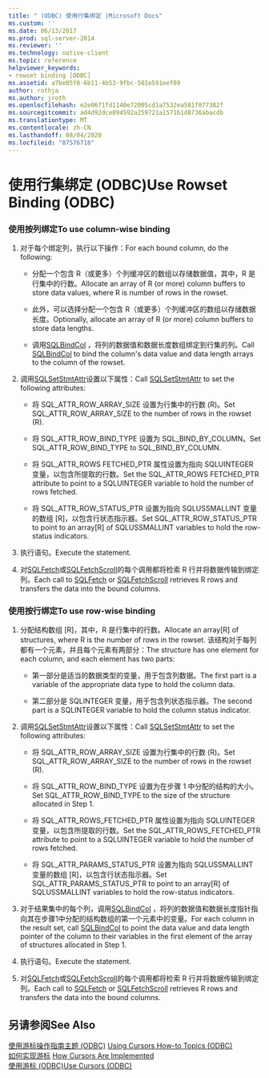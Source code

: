 ```yaml
---
title: " (ODBC) 使用行集绑定 |Microsoft Docs"
ms.custom: ''
ms.date: 06/13/2017
ms.prod: sql-server-2014
ms.reviewer: ''
ms.technology: native-client
ms.topic: reference
helpviewer_keywords:
- rowset binding [ODBC]
ms.assetid: a7be05f0-6b11-4b53-9fbc-501e591eef09
author: rothja
ms.author: jroth
ms.openlocfilehash: e2e0671fd1140e72005cd1a7532ea581f077382f
ms.sourcegitcommit: ad4d92dce894592a259721a1571b1d8736abacdb
ms.translationtype: MT
ms.contentlocale: zh-CN
ms.lasthandoff: 08/04/2020
ms.locfileid: "87576718"
---
```

# <a name="use-rowset-binding-odbc"></a><span data-ttu-id="1a511-102">使用行集绑定 (ODBC)</span><span class="sxs-lookup"><span data-stu-id="1a511-102">Use Rowset Binding (ODBC)</span></span>
    
### <a name="to-use-column-wise-binding"></a><span data-ttu-id="1a511-103">使用按列绑定</span><span class="sxs-lookup"><span data-stu-id="1a511-103">To use column-wise binding</span></span>  
  
1.  <span data-ttu-id="1a511-104">对于每个绑定列，执行以下操作：</span><span class="sxs-lookup"><span data-stu-id="1a511-104">For each bound column, do the following:</span></span>  
  
    -   <span data-ttu-id="1a511-105">分配一个包含 R（或更多）个列缓冲区的数组以存储数据值，其中，R 是行集中的行数。</span><span class="sxs-lookup"><span data-stu-id="1a511-105">Allocate an array of R (or more) column buffers to store data values, where R is number of rows in the rowset.</span></span>  
  
    -   <span data-ttu-id="1a511-106">此外，可以选择分配一个包含 R（或更多）个列缓冲区的数组以存储数据长度。</span><span class="sxs-lookup"><span data-stu-id="1a511-106">Optionally, allocate an array of R (or more) column buffers to store data lengths.</span></span>  
  
    -   <span data-ttu-id="1a511-107">调用[SQLBindCol](../../native-client-odbc-api/sqlbindcol.md) ，将列的数据值和数据长度数组绑定到行集的列。</span><span class="sxs-lookup"><span data-stu-id="1a511-107">Call [SQLBindCol](../../native-client-odbc-api/sqlbindcol.md) to bind the column's data value and data length arrays to the column of the rowset.</span></span>  
  
2.  <span data-ttu-id="1a511-108">调用[SQLSetStmtAttr](../../native-client-odbc-api/sqlsetstmtattr.md)设置以下属性：</span><span class="sxs-lookup"><span data-stu-id="1a511-108">Call [SQLSetStmtAttr](../../native-client-odbc-api/sqlsetstmtattr.md) to set the following attributes:</span></span>  
  
    -   <span data-ttu-id="1a511-109">将 SQL_ATTR_ROW_ARRAY_SIZE 设置为行集中的行数 (R)。</span><span class="sxs-lookup"><span data-stu-id="1a511-109">Set SQL_ATTR_ROW_ARRAY_SIZE to the number of rows in the rowset (R).</span></span>  
  
    -   <span data-ttu-id="1a511-110">将 SQL_ATTR_ROW_BIND_TYPE 设置为 SQL_BIND_BY_COLUMN。</span><span class="sxs-lookup"><span data-stu-id="1a511-110">Set SQL_ATTR_ROW_BIND_TYPE to SQL_BIND_BY_COLUMN.</span></span>  
  
    -   <span data-ttu-id="1a511-111">将 SQL_ATTR_ROWS FETCHED_PTR 属性设置为指向 SQLUINTEGER 变量，以包含所提取的行数。</span><span class="sxs-lookup"><span data-stu-id="1a511-111">Set the SQL_ATTR_ROWS FETCHED_PTR attribute to point to a SQLUINTEGER variable to hold the number of rows fetched.</span></span>  
  
    -   <span data-ttu-id="1a511-112">将 SQL_ATTR_ROW_STATUS_PTR 设置为指向 SQLUSSMALLINT 变量的数组 [R]，以包含行状态指示器。</span><span class="sxs-lookup"><span data-stu-id="1a511-112">Set SQL_ATTR_ROW_STATUS_PTR to point to an array[R] of SQLUSSMALLINT variables to hold the row-status indicators.</span></span>  
  
3.  <span data-ttu-id="1a511-113">执行语句。</span><span class="sxs-lookup"><span data-stu-id="1a511-113">Execute the statement.</span></span>  
  
4.  <span data-ttu-id="1a511-114">对[SQLFetch](https://go.microsoft.com/fwlink/?LinkId=58401)或[SQLFetchScroll](../../native-client-odbc-api/sqlfetchscroll.md)的每个调用都将检索 R 行并将数据传输到绑定列。</span><span class="sxs-lookup"><span data-stu-id="1a511-114">Each call to [SQLFetch](https://go.microsoft.com/fwlink/?LinkId=58401) or [SQLFetchScroll](../../native-client-odbc-api/sqlfetchscroll.md) retrieves R rows and transfers the data into the bound columns.</span></span>  
  
### <a name="to-use-row-wise-binding"></a><span data-ttu-id="1a511-115">使用按行绑定</span><span class="sxs-lookup"><span data-stu-id="1a511-115">To use row-wise binding</span></span>  
  
1.  <span data-ttu-id="1a511-116">分配结构数组 [R]，其中，R 是行集中的行数。</span><span class="sxs-lookup"><span data-stu-id="1a511-116">Allocate an array[R] of structures, where R is the number of rows in the rowset.</span></span> <span data-ttu-id="1a511-117">该结构对于每列都有一个元素，并且每个元素有两部分：</span><span class="sxs-lookup"><span data-stu-id="1a511-117">The structure has one element for each column, and each element has two parts:</span></span>  
  
    -   <span data-ttu-id="1a511-118">第一部分是适当的数据类型的变量，用于包含列数据。</span><span class="sxs-lookup"><span data-stu-id="1a511-118">The first part is a variable of the appropriate data type to hold the column data.</span></span>  
  
    -   <span data-ttu-id="1a511-119">第二部分是 SQLINTEGER 变量，用于包含列状态指示器。</span><span class="sxs-lookup"><span data-stu-id="1a511-119">The second part is a SQLINTEGER variable to hold the column status indicator.</span></span>  
  
2.  <span data-ttu-id="1a511-120">调用[SQLSetStmtAttr](../../native-client-odbc-api/sqlsetstmtattr.md)设置以下属性：</span><span class="sxs-lookup"><span data-stu-id="1a511-120">Call [SQLSetStmtAttr](../../native-client-odbc-api/sqlsetstmtattr.md) to set the following attributes:</span></span>  
  
    -   <span data-ttu-id="1a511-121">将 SQL_ATTR_ROW_ARRAY_SIZE 设置为行集中的行数 (R)。</span><span class="sxs-lookup"><span data-stu-id="1a511-121">Set SQL_ATTR_ROW_ARRAY_SIZE to the number of rows in the rowset (R).</span></span>  
  
    -   <span data-ttu-id="1a511-122">将 SQL_ATTR_ROW_BIND_TYPE 设置为在步骤 1 中分配的结构的大小。</span><span class="sxs-lookup"><span data-stu-id="1a511-122">Set SQL_ATTR_ROW_BIND_TYPE to the size of the structure allocated in Step 1.</span></span>  
  
    -   <span data-ttu-id="1a511-123">将 SQL_ATTR_ROWS_FETCHED_PTR 属性设置为指向 SQLUINTEGER 变量，以包含所提取的行数。</span><span class="sxs-lookup"><span data-stu-id="1a511-123">Set the SQL_ATTR_ROWS_FETCHED_PTR attribute to point to a SQLUINTEGER variable to hold the number of rows fetched.</span></span>  
  
    -   <span data-ttu-id="1a511-124">将 SQL_ATTR_PARAMS_STATUS_PTR 设置为指向 SQLUSSMALLINT 变量的数组 [R]，以包含行状态指示器。</span><span class="sxs-lookup"><span data-stu-id="1a511-124">Set SQL_ATTR_PARAMS_STATUS_PTR to point to an array[R] of SQLUSSMALLINT variables to hold the row-status indicators.</span></span>  
  
3.  <span data-ttu-id="1a511-125">对于结果集中的每个列，调用[SQLBindCol](../../native-client-odbc-api/sqlbindcol.md) ，将列的数据值和数据长度指针指向其在步骤1中分配的结构数组的第一个元素中的变量。</span><span class="sxs-lookup"><span data-stu-id="1a511-125">For each column in the result set, call [SQLBindCol](../../native-client-odbc-api/sqlbindcol.md) to point the data value and data length pointer of the column to their variables in the first element of the array of structures allocated in Step 1.</span></span>  
  
4.  <span data-ttu-id="1a511-126">执行语句。</span><span class="sxs-lookup"><span data-stu-id="1a511-126">Execute the statement.</span></span>  
  
5.  <span data-ttu-id="1a511-127">对[SQLFetch](https://go.microsoft.com/fwlink/?LinkId=58401)或[SQLFetchScroll](../../native-client-odbc-api/sqlfetchscroll.md)的每个调用都将检索 R 行并将数据传输到绑定列。</span><span class="sxs-lookup"><span data-stu-id="1a511-127">Each call to [SQLFetch](https://go.microsoft.com/fwlink/?LinkId=58401) or [SQLFetchScroll](../../native-client-odbc-api/sqlfetchscroll.md) retrieves R rows and transfers the data into the bound columns.</span></span>  
  
## <a name="see-also"></a><span data-ttu-id="1a511-128">另请参阅</span><span class="sxs-lookup"><span data-stu-id="1a511-128">See Also</span></span>  
 <span data-ttu-id="1a511-129">[使用游标操作指南主题 &#40;ODBC&#41;](using-cursors-how-to-topics-odbc.md) </span><span class="sxs-lookup"><span data-stu-id="1a511-129">[Using Cursors How-to Topics &#40;ODBC&#41;](using-cursors-how-to-topics-odbc.md) </span></span>  
 <span data-ttu-id="1a511-130">[如何实现游标](../../native-client-odbc-cursors/implementation/how-cursors-are-implemented.md) </span><span class="sxs-lookup"><span data-stu-id="1a511-130">[How Cursors Are Implemented](../../native-client-odbc-cursors/implementation/how-cursors-are-implemented.md) </span></span>  
 [<span data-ttu-id="1a511-131">使用游标 &#40;ODBC&#41;</span><span class="sxs-lookup"><span data-stu-id="1a511-131">Use Cursors &#40;ODBC&#41;</span></span>](use-cursors-odbc.md)  
  
  
